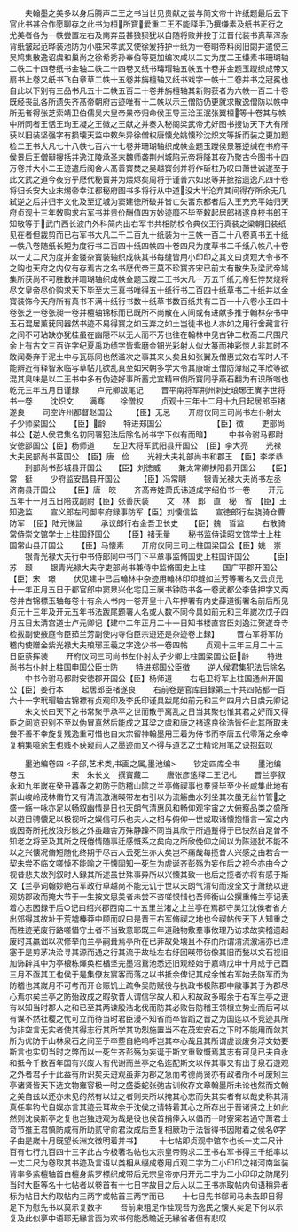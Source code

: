 <!-- { "loadSidebar": true } -->
　　夫翰墨之美多以身后腾声二王之书当世见贵献之尝与简文帝十许纸题最后云下官此书甚合作愿聊存之此书为桓所寳爱重二王不能释手乃撰缣素及纸书正行之尤美者各为一帙尝置左右及南奔虽甚狼狈犹以自随将败并投于江晋代装书真草浑杂背纸皱起范晔装池防为小胜宋孝武又使徐爰持护十纸为一卷眀帝料阅旧閟并遣使三吴鸠集散逸诏虞和巢尚之徐希秀孙奉伯等更加编次咸以二丈为度二王缣素书珊瑚轴二帙二十四卷纸书金轴二帙二十四卷又纸书瑇瑁轴五帙五十卷并金题玉躞织成带又扇书上卷又纸书飞白章草二帙十五卷并旃檀轴又纸书戏字一帙十二卷并书之冠冕也自此以下别有三品书凡五十二帙五百二十卷并旃檀轴其新购获者为六帙一百二十卷既经丧乱各所遗失齐髙帝朝府古迹唯有十二帙以示王僧防仍更就求散逸僧防以帙中所无者得张芝索靖卫伯儒吴大皇帝景帝归命侯王导王洽王泯张翼桓等十卷其与帙中所同者王恬王珣王凝之王徽之王献之并奏入秘阁梁武帝尤好图书搜访天下大有所获以旧装坚强字有损壊天监中敕朱异徐僧权唐懐允姚懐珍沈炽文等拆而装之更加题检二王书大凡七十八帙七百六十七卷并珊瑚轴织成帙金题玉躞侯景篡逆缄在书府平侯景后王僧辩搜括并逸江陵承圣末魏师袭荆州城陷元帝将降其夜乃聚古今图书十四万卷并大小二王迹遣后阁舍人髙善寳焚之吴越寳剑并将作斫柱乃叹曰萧世诚遂至于此文武之道今夜穷乎厯代秘寳并为煨烬矣周将于谨普六如忠等并摭拾遗逸凡四十卷将归长安大业末焬帝幸江都秘府图书多将行从中道没大半沦弃其间得存所余无几弑逆之后并归宇文化及至辽城为窦建徳所破并皆亡失畱东都者后入王充充平始归天府贞观十三年敇购求右军书并贵价酬值四方妙迹靡不毕至敕起居郎禇遂良校书郎王知敬等于武门西长波门外科简内出右军书共相防校令典仪王行真装之梁朝旧装纸见在者但裁剪而已右军书大凡二千二百九十纸装为十三帙一百二十八卷真书五十纸一帙八卷随纸长短为度行书二百四十纸四帙四十卷四尺为度草书二千纸八帙八十卷以一丈二尺为度并金镂杂寳装轴织成帙其书每缝皆用小印印之其文曰贞观大令书不之购也天府之内仅有存焉古之名书厯代帝王莫不珍寳齐宋已前大有散失及梁武帝鸠集所获尚不可胜数并珊瑚轴织成帙金题玉躞二王书大凡一万五千纸元帝狂悖焚烧将尽文皇帝尽价购求天下毕至大王真书唯得五十纸行书二百四十纸草书二十纸并以金寳装饰今天府所有真书不满十纸行书数十纸草书数百纸共有二百一十八卷小王四十卷张芝一卷张昶一卷并檀轴锦标而已既所不尚散在人间或有进献多推于翰林杂书中玉石混居薰莸同器然书迹不易得寳之如玉弃之如土岂徒书也人亦如之用行舍藏言行之间不可玷缺亦犹桂虽在幽隠不以无人而不芳也往在翰林中见古钟二枚髙二尺围尺余上有古文三百许字纪夏禹功绩字皆紫磨金钿光彩射人似大篆而神彩惊人非其时不敢闻奏弃于泥土中与瓦砾同也然滥次之事其来乆矣且如张翼及僧惠式效右军时人不能辨近有释智永临写草帖几欲乱真至如宋朝多学大令其康昕王僧防薄绍之羊欣等欲混其臭味是以二王书中多有伪迹好事所蓄尤宜精审倘所寳同乎燕石翻为有识所嗤也乾元三年五月日谨録
　　卢元卿跋尾记
　　晋平南将军荆州刺史琅琊王廙字世将书一卷
　　沈炽文　　满骞　　徐僧权
　　贞观十三年十二月十九日起居郎臣禇遂良
　　司空许州都督赵国公　　　【臣】无忌
　　开府仪同三司尚书左仆射太子少师梁国公
　　【臣】龄
　　特进郑国公　　　　　　　【臣】徴
　　吏部尚书公【逆人侯君集名初同署犯法后除名尚书字下似有而暗】
　　中书令驸马都尉安徳邵国公【臣】杨师道
　　左卫大将军武阳县开国公　【臣】李大亮
　　光禄大夫民部尚书莒国公　【臣】唐　俭
　　光禄大夫礼部尚书和郡王　【臣】李孝恭
　　刑部尚书彭城县开国公　　【臣】刘徳威
　　兼太常卿扶阳县开国公　　【臣】常　挺
　　少府监安昌县开国公　　　【臣】冯常眀
　　银青光禄大夫尚书左丞济南县开国公
　　【臣】唐　皎
　　齐髙帝姓萧氏讳道成字绍伯书一卷
　　开元五年十一月五日陪戎副尉【臣】张善庆装
　　文　林　郎　直　秘　省　【臣】王知逸监
　　宣义郎左司御率府録事防军【臣】刘懐信监
　　宣徳郎行左骁骑仓曹防军　【臣】陆元悌监
　　承议郎行右金吾卫长史　　【臣】魏　晢监
　　右散骑常侍崇文馆学士上柱国舒国公
　　【臣】禇无量
　　秘书监侍读昭文馆学士上柱国常山县开国公
　　【臣】马懐素
　　开府仪同三司上柱国梁国公【臣】姚　崇
　　银青光禄大夫行中书侍郎同中书门下平章事监脩国史上柱国许国公　　　【臣】苏　颋
　　银青光禄大夫守吏部尚书兼侍中监脩国史上柱
　　国广平郡开国公　　　　　【臣】宋　璟
　　伏见建中已后翰林中杂迹用翰林印印缝如兰芳等署名又云贞元十一年正月五日于都官郎中窦臮兴化宅见王廙书钟防书各一卷武都公李告押字又两卷并古锦褾玉轴每卷十有余人书内一卷开皇十八年押署有内史薛道衡署名前后所见贞元十三年及开元五年书法跋尾题署人名或人数不同今具如前元和三年嵗次戊子四月五日太清宫道士卢元卿记【建中二年正月二十一日知书楼直宫臣刘逸江贺遂竒寺检拔副使掖庭令臣茹兰芳副使内寺伯臣宗逰还是杂迹卷上録】
　　晋右军将军防稽内使赠金紫光禄大夫琅琊王羲之字逸少书一卷四帖
　　贞观十三年三月二十三日臣蔡挥装
　　开府仪同三司尚书左仆射太子少卿上柱国梁国公臣龄
　　特进尚书右仆射上柱国申国公臣士防
　　特进郑国公臣徴
　　逆人侯君集犯法后除名
　　中书令驸马都尉安徳郡开国公【臣】杨师道
　　右屯卫将军上柱国通州开国公【臣】姜行本
　　起居郎臣禇遂良
　　右前卷是官库目録第三十共四帖都一百六十一字玳瑁轴古锦褾有贞观印及李氏印谨具跋尾如前元和三年四月六日虞元卿记
　　朱文长曰天下之书常聚于承平之世而散于离乱之日当其聚也惟其君之好而又得臣之阅览识别不至以伪冒真然后能成之耳梁之虞和唐之禇遂良徐浩皆任此其所取未尝不善不幸旋复残逸重可惜也自太宗留神翰墨用王着为侍书而李唐五代零落之余幸复稍集噫余生也贱不获窥前人之墨迹而又不得与道艺之士精论用笔之诀抱兹叹






　　墨池编卷四
<子部,艺术类,书画之属,墨池编>
　　钦定四库全书
　　墨池编卷五　　　　　　宋　朱长文　撰寳藏二
　　唐张彦逺释二王记札
　　晋兰亭叙永和九年嵗在癸丑暮春之初防于防稽山隂之兰亭脩禊事也羣贤毕至少长咸集此地有崇山峻岭茂林脩竹又有清流激湍暎带左右引以为流觞曲水列坐其次虽无丝竹管之盛一觞一咏亦足以畅叙幽情是日也天朗气清惠风和畅仰观宇宙之大俯察品类之盛所以逰目骋懐足以极视听之娱信可乐也夫人之相与俯仰一世或取诸懐抱悟言一室之内或因寄所托放浪形骸之外虽趣舎万殊静躁不同当其欣于所遇蹔得于已快然自足曽不知老之将至及其所之既倦情随事迁感慨系之矣向之所欣俛仰之间以为陈迹犹不能不以之兴懐况脩短随化终期于尽古人云死生亦大矣岂不痛哉每揽昔人兴感之由若合一契未尝不临文嗟悼不能喻之于懐固知一死生为虗诞齐彭殇为妄作后之视今亦由今之视昔悲夫故列叙时人録其所述虽世殊事异所以兴懐其致一也后之揽者亦将有感于斯文【兰亭词翰妙絶右军政行卓越尚不能无讥于世以天朗气清句而没全文于萧统以逰观妨郡政而掩大节于一生按文思美者未尝不咨嗟恨惜也吾师衡山公撰重脩兰亭记表着心志因録于后○记曰绍兴郡西南二十五里兰渚之上兰亭在焉郡守吴江沈侯者省方出郊得其故址于荒墟榛莽中顾而叹曰是晋王右军脩禊之地也今禊帖传天下人知重之而胜迹芜废行路嗟惜守土者不当致意耶既三年道融物敷羣事攸理乃访求故实稽遗起废时其羸诎以次修举而兰亭嗣葺焉亭所在已非故处壊且不存而所谓清流激湍亦已湮塞于是剪茅决浍寻其源而通之行其流于故址左右纡回暎带彷像其旧而甃以文石视旧加饰辟其中为亭榱栋煇奂栏楯坚完墨沼鵞池悉还旧观经始于嘉靖戊申十月成于己酉三月不亟其工也侯于是集僚友賔客而落之以书抵余俾记其成余惟右军始去防军而为防稽也其嵗月不可考而开仓赈饥上疏争吴防赋役与执政书极陈郡中敝事其于为郡尽心焉尔矣兰亭之防殆政成之暇欤昔人谓信孚故人和人和故政多暇余于右军兰亭之逰有以知当时郡人之和已至其两谏殷浩北伐而防其必败告防稽王领根立势业而后可以有谋不然社稷之忧可立而待当时君臣漫不知省而卒皆蹈之晋之为国迄以不竞迹其所为非空言无实者使其得志行其所学其功烈施置当不在茂宏安石之下时不能用而敛其所为优防于山林泉石之间至于卒塟自絶呜呼岂其夲心哉且其所谓虗谈废务浮文妨要斯言也实切当时之弊而以一死生齐彭殇为妄诞于斯文重致慨焉其志有可见已夫自永和抵今千数百年国有兴废人有代谢而兰亭之名迄配斯文以传其事又有出于泉石逰观之外者君子于此葢有所识矣夫逰观虽非为郡之急而考德尚贤亦有政者所不可废矧兰亭诸贤皆天下选文物雍容极一时之盛委蛇张弛古训攸存文章翰墨所未论也然而文翰之美自兹以还亦未见的然有以过之者则夫所以掩其心志而失其实者有以哉史称其清真任率钓弋自娱亦言其迹云耳故余于沈侯之请特着其心之所存出于晋诸贤之上如此然则沈侯斯亭之复也岂独逰观为哉是役也侯首捐俸入以倡而一时寮寀若通守萧君士竒节推王君慎防咸有所助贰守俞君汝成后至复相厥功于法皆得书因附着之侯名字子由是嵗十月旣望长洲文徴明着并书】
　　十七帖即贞观中馆夲也长一丈二尺计百有七行九百四十三字此古今极著名帖也太宗皇帝购求二王书右军书得三千纸率以一丈二尺为卷取其书迹及言语以类相从缀成卷用贞观二字为二小印印之禇河南监装背率多紫檀轴首白檀身紫罗褾织成带后元宗皇帝亦用开元二字为二小印印之防尾列当时大臣等名十七帖者以卷首有十七日字故目之后人以二王书亦取帖内句语稍异者标为帖目大约取帖内三两字或帖首三两字而已
　　十七日先书郗司马未去即日得足下为慰先书以莫示复数字
　　吾前柬粗足作佳观吾为逸民之懐乆矣足下何以示复及此似夣中语耶无縁言靣为欢书何能悉瞻近无縁省者但有悲叹
